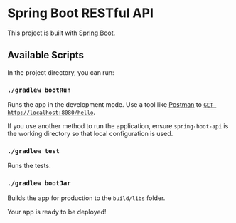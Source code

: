 # Spring Boot RESTful API

This project is built with [Spring Boot](https://spring.io/projects/spring-boot).

## Available Scripts

In the project directory, you can run:

### `./gradlew bootRun`

Runs the app in the development mode. Use a tool like [Postman](https://www.postman.com/) to
[`GET http://localhost:8080/hello`](http://localhost:8080/hello).

If you use another method to run the application, ensure `spring-boot-api` is the working directory so that local
configuration is used.

### `./gradlew test`

Runs the tests.

### `./gradlew bootJar`

Builds the app for production to the `build/libs` folder.

Your app is ready to be deployed!
